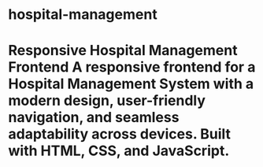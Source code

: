 # hospital-management
# Responsive Hospital Management Frontend  A responsive frontend for a Hospital Management System with a modern design, user-friendly navigation, and seamless adaptability across devices. Built with HTML, CSS, and JavaScript.

